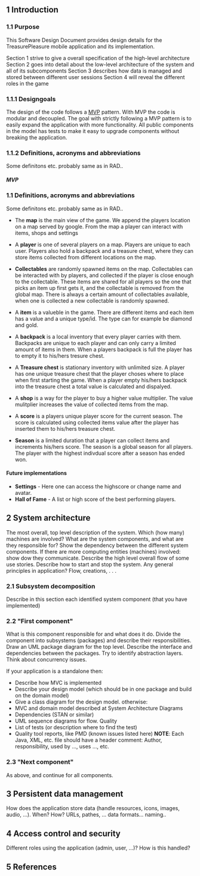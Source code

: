 ## 1 Introduction

### 1.1 Purpose
This Software Design Document provides design details for the TreasurePleasure mobile application and its implementation.

Section 1 strive to give a overall specification of the high-level architecture
Section 2 goes into detail about the low-level architecture of the system and all of its subcomponents
Section 3 describes how data is managed and stored between different user sessions
Section 4 will reveal the different roles in the game

### 1.1.1 Designgoals
The design of the code follows a [MVP](#mvp) pattern. With MVP the code is modular and decoupled. The goal with strictly following a MVP pattern is to easily expand the application with more functionality. All public components in the model has tests to make it easy to upgrade components without breaking the application.  

### 1.1.2 Definitions, acronyms and abbreviations
Some definitons etc. probably same as in RAD..
##### MVP




### 1.1 Definitions, acronyms and abbreviations
Some definitons etc. probably same as in RAD..

- The **map** is the main view of the game. We append the players location on a map served by google. From the map a player can interact with items, shops and settings

- A **player** is one of several players on a map. Players are unique to each user. Players also hold a backpack and a treasure chest, where they can store items collected from different locations on the map.

- **Collectables** are randomly spawned items on the map. Collectables can be interacted with by players, and collected if the player is close enough to the collectable. These items are shared for all players so the one that picks an item up first gets it, and the collectable is removed from the global map. There is always a certain amount of collectables available, when one is collected a new collectable is randomly spawned.

- A **item** is a valueble in the game. There are different items and each item has a value and a unique type/id. The type can for example be diamond and gold.

- A **backpack** is a local inventory that every player carries with them. Backpacks are unique to each player and can only carry a limited amount of items in them. When a players backpack is full the player has to empty it to his/hers tresure chest.

- A **Treasure chest** is stationary inventory with unlimited size. A player has one unique treasure chest that the player choses where to place when first starting the game. When a player empty his/hers backpack into the treasure chest a total value is calculated and dispalyed.

- A **shop** is a way for the player to buy a higher value multiplier. The value mulitplier increases the value of collected items from the map.

- A **score** is a players unique player score for the current season. The score is calculated using collected items value after the player has inserted them to his/hers treasure chest. 

- **Season** is a limited duration that a player can collect items and increments his/hers score. The season is a global season for all players. The player with the highest indivdual score after a season has ended won.

#### Future implementations
- **Settings** - Here one can access the highscore or change name and avatar.
- **Hall of Fame** - A list or high score of the best performing players.


## 2 System architecture

The most overall, top level description of the system. Which (how many) machines
are involved? What are the system components, and what are they responsible for?
Show the dependency between the different system components. If there are more
computing entities (machines) involved: show dow they communicate. Describe the
high level overall flow of some use stories. Describe how to start and stop the system.
Any general principles in application? Flow, creations, . . .


### 2.1 Subsystem decomposition

Describe in this section each identified system component (that you have implemented)


### 2.2 "First component"

What is this component responsible for and what does it do.
Divide the component into subsystems (packages) and describe their responsibilities.
Draw an UML package diagram for the top level. Describe the interface and
dependencies between the packages. Try to identify abstraction layers. Think about
concurrency issues.

If your application is a standalone then:

- Describe how MVC is implemented
- Describe your design model (which should be in one package and build on the
domain model)
- Give a class diagram for the design model.
otherwise:
- MVC and domain model described at System Architecture
Diagrams
- Dependencies (STAN or similar)
- UML sequence diagrams for flow.
Quality
- List of tests (or description where to find the test)
- Quality tool reports, like PMD (known issues listed here)
**NOTE**: Each Java, XML, etc. file should have a header comment: Author, responsibility,
used by ..., uses ..., etc.


### 2.3 "Next component"

As above, and continue for all components.


## 3 Persistent data management

How does the application store data (handle resources, icons, images, audio, ...).
When? How? URLs, pathes, ... data formats... naming..


## 4 Access control and security

Different roles using the application (admin, user, ...)? How is this handled?


## 5 References


